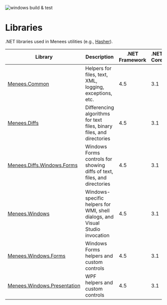 ![windows build & test](https://github.com/bmenees/Libraries/workflows/windows%20build%20&%20test/badge.svg)

# Libraries
.NET libraries used in Menees utilities (e.g., [Hasher](https://github.com/bmenees/Hasher)).

|Library|Description|.NET Framework|.NET Core|.NET Standard|NuGet|
|---|---|---|---|---|---|
|[Menees.Common](src/Menees.Common)|Helpers for files, text, XML, logging, exceptions, etc.|4.5|3.1|2.0|[![Nuget](https://img.shields.io/nuget/v/Menees.Common)](https://www.nuget.org/packages/Menees.Common/)|
|[Menees.Diffs](src/Menees.Diffs)|Differencing algorithms for text files, binary files, and directories|4.5|3.1|2.0|[![Nuget](https://img.shields.io/nuget/v/Menees.Diffs)](https://www.nuget.org/packages/Menees.Diffs/)|
|[Menees.Diffs.Windows.Forms](src/Menees.Diffs.Windows.Forms)|Windows Forms controls for showing diffs of text, files, and directories|4.5|3.1|--|[![Nuget](https://img.shields.io/nuget/v/Menees.Diffs.Windows.Forms)](https://www.nuget.org/packages/Menees.Diffs.Windows.Forms/)|
|[Menees.Windows](src/Menees.Windows)|Windows-specific helpers for WMI, shell dialogs, and Visual Studio invocation|4.5|3.1|--|[![Nuget](https://img.shields.io/nuget/v/Menees.Windows)](https://www.nuget.org/packages/Menees.Windows/)|
|[Menees.Windows.Forms](src/Menees.Windows.Forms)|Windows Forms helpers and custom controls|4.5|3.1|--|[![Nuget](https://img.shields.io/nuget/v/Menees.Windows.Forms)](https://www.nuget.org/packages/Menees.Windows.Forms/)|
|[Menees.Windows.Presentation](src/Menees.Windows.Presentation)|WPF helpers and custom controls|4.5|3.1|--|[![Nuget](https://img.shields.io/nuget/v/Menees.Windows.Presentation)](https://www.nuget.org/packages/Menees.Windows.Presentation/)|
